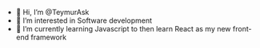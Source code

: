 - 👋 Hi, I’m @TeymurAsk
- 👀 I’m interested in Software development
- 🌱 I’m currently learning Javascript to then learn React as my new front-end framework
